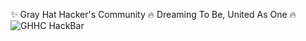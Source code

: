 ✨ Gray Hat Hacker's Community
🔥 Dreaming To Be, United As One 🔥
![GHHC HackBar](https://user-images.githubusercontent.com/80751079/119657530-d88fe400-be4d-11eb-9c1c-e75040b8db0e.gif)
